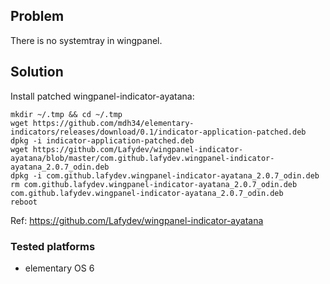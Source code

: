 ## Problem
There is no systemtray in wingpanel.

## Solution
Install patched wingpanel-indicator-ayatana:

```
mkdir ~/.tmp && cd ~/.tmp
wget https://github.com/mdh34/elementary-indicators/releases/download/0.1/indicator-application-patched.deb
dpkg -i indicator-application-patched.deb
wget https://github.com/Lafydev/wingpanel-indicator-ayatana/blob/master/com.github.lafydev.wingpanel-indicator-ayatana_2.0.7_odin.deb
dpkg -i com.github.lafydev.wingpanel-indicator-ayatana_2.0.7_odin.deb
rm com.github.lafydev.wingpanel-indicator-ayatana_2.0.7_odin.deb com.github.lafydev.wingpanel-indicator-ayatana_2.0.7_odin.deb
reboot
```

Ref: https://github.com/Lafydev/wingpanel-indicator-ayatana

### Tested platforms
- elementary OS 6
